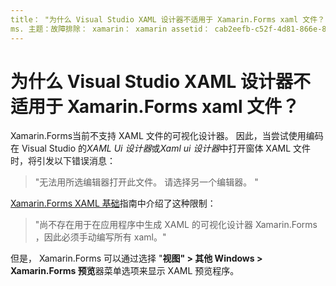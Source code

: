 ```yaml
---
title： "为什么 Visual Studio XAML 设计器不适用于 Xamarin.Forms xaml 文件？"
ms. 主题：故障排除： xamarin： xamarin assetid： cab2eefb-c52f-4d81-866e-8f1feabbdd64： xamarin 窗体作者： davidbritch： dabritch ms. 日期：04/25/2017 非 loc： [ Xamarin.Forms ， Xamarin.Essentials ]
---
```


# <a name="why-doesnt-the-visual-studio-xaml-designer-work-for-xamarinforms-xaml-files"></a>为什么 Visual Studio XAML 设计器不适用于 Xamarin.Forms xaml 文件？

Xamarin.Forms当前不支持 XAML 文件的可视化设计器。 因此，当尝试使用编码在 Visual Studio 的*XAML Ui 设计器*或*Xaml ui 设计器*中打开窗体 XAML 文件时，将引发以下错误消息：

> "无法用所选编辑器打开此文件。 请选择另一个编辑器。 "

[ Xamarin.Forms XAML 基础](~/xamarin-forms/xaml/xaml-basics/index.md)指南中介绍了这种限制：

> "尚不存在用于在应用程序中生成 XAML 的可视化设计器 Xamarin.Forms ，因此必须手动编写所有 xaml。"

但是， Xamarin.Forms 可以通过选择 "**视图" > 其他 Windows > Xamarin.Forms 预览**器菜单选项来显示 XAML 预览程序。
